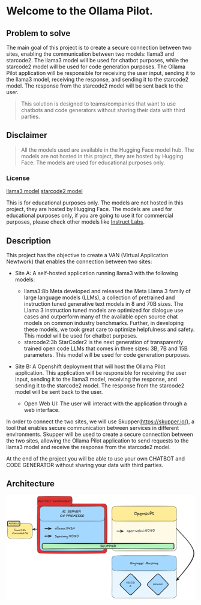 # Welcome to the Ollama Pilot.

## Problem to solve

The main goal of this project is to create a secure connection between two sites, enabling the communication between two models: llama3 and starcode2. The llama3 model will be used for chatbot purposes, while the starcode2 model will be used for code generation purposes. The Ollama Pilot application will be responsible for receiving the user input, sending it to the llama3 model, receiving the response, and sending it to the starcode2 model. The response from the starcode2 model will be sent back to the user. 

> This solution is designed to teams/companies that want to use chatbots and code generators without sharing their data with third parties.

## Disclaimer

> All the models used are available in the Hugging Face model hub. The models are not hosted in this project, they are hosted by Hugging Face. The models are used for educational purposes only.

### License

[llama3 model](https://ollama.com/library/llama3.1/blobs/f1cd752815fc)
[starcode2 model](https://ollama.com/library/starcoder2/blobs/4ec42cd966c9)


This is for educational purposes only. The models are not hosted in this project, they are hosted by Hugging Face. The models are used for educational purposes only, if you are going to use it for commercial purposes, please check other models like [Instruct Labs](https://instructlab.ai/).


## Description

This project has the objective to create a VAN (Virtual Application Newtwork) that enables the connection between two sites: 
- Site A: A self-hosted application running llama3 with the following models:
  - llama3:8b Meta developed and released the Meta Llama 3 family of large language models (LLMs), a collection of pretrained and instruction tuned generative text models in 8 and 70B sizes. The Llama 3 instruction tuned models are optimized for dialogue use cases and outperform many of the available open source chat models on common industry benchmarks. Further, in developing these models, we took great care to optimize helpfulness and safety. This model will be used for chatbot purposes.
  - starcode2:3b StarCoder2 is the next generation of transparently trained open code LLMs that comes in three sizes: 3B, 7B and 15B parameters. This model will be used for code generation purposes.

- Site B: A Openshift deployment that will host the Ollama Pilot application. This application will be responsible for receiving the user input, sending it to the llama3 model, receiving the response, and sending it to the starcode2 model. The response from the starcode2 model will be sent back to the user.
  - Open Web UI: The user will interact with the application through a web interface.

In order to connect the two sites, we will use Skupper(https://skupper.io/), a tool that enables secure communication between services in different environments. Skupper will be used to create a secure connection between the two sites, allowing the Ollama Pilot application to send requests to the llama3 model and receive the response from the starcode2 model.

At the end of the project you will be able to use your own CHATBOT and CODE GENERATOR without sharing your data with third parties.

## Architecture

![Architecture](architecture.png)